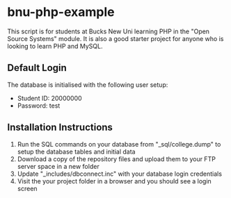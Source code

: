 # bnu-php-example

This script is for students at Bucks New Uni learning PHP in the "Open Source Systems" module. It is also a good starter project for anyone who is looking to learn PHP and MySQL.

## Default Login

The database is initialised with the following user setup:

- Student ID: 20000000
- Password: test

## Installation Instructions

1. Run the SQL commands on your database from "_sql/college.dump" to setup the database tables and initial data
2. Download a copy of the repository files and upload them to your FTP server space in a new folder
3. Update "_includes/dbconnect.inc" with your database login credentials
4. Visit the your project folder in a browser and you should see a login screen
